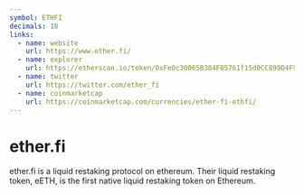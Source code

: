 ```yaml
---
symbol: ETHFI
decimals: 18
links:
  - name: website
    url: https://www.ether.fi/
  - name: explorer
    url: https://etherscan.io/token/0xFe0c30065B384F05761f15d0CC899D4F9F9Cc0eB
  - name: twitter
    url: https://twitter.com/ether_fi
  - name: coinmarketcap
    url: https://coinmarketcap.com/currencies/ether-fi-ethfi/
---
```


# ether.fi

ether.fi is a liquid restaking protocol on ethereum. Their liquid restaking token, eETH, is the first native liquid restaking token on Ethereum.
